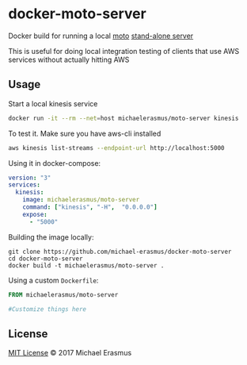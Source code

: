 # docker-moto-server

Docker build for running a local [moto](https://github.com/spulec/moto) [stand-alone server](https://github.com/spulec/moto#stand-alone-server-mode)

This is useful for doing local integration testing of clients that use AWS services without actually hitting AWS

## Usage

Start a local kinesis service

```sh
docker run -it --rm --net=host michaelerasmus/moto-server kinesis
```

To test it. Make sure you have aws-cli installed

```sh
aws kinesis list-streams --endpoint-url http://localhost:5000
```

Using it in docker-compose:

```yaml
version: "3"
services:
  kinesis:
    image: michaelerasmus/moto-server
    command: ["kinesis", "-H",  "0.0.0.0"]
    expose:
      - "5000"

```

Building the image locally:

```
git clone https://github.com/michael-erasmus/docker-moto-server
cd docker-moto-server
docker build -t michaelerasmus/moto-server .
```

Using a custom `Dockerfile`:

```Dockerfile
FROM michaelerasmus/moto-server

#Customize things here
```

## License

[MIT License](/LICENSE) © 2017 Michael Erasmus
